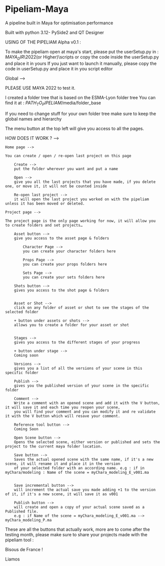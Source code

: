 # Pipeliam-Maya
A pipeline built in Maya for optimisation performance

Built with python 3.12- PySide2 and QT Designer


USING OF THE PIPELIAM Alpha v0.1 : 

To make the pipeliam open at maya's start, please put the userSetup.py in : $MAYA_DIR$\2022(or Higher)\scripts or copy the code inside the userSetup.py and place it in yours
If you just want to launch it manually, please copy the code in userSetup.py and place it in you script editor

Global -->

PLEASE USE MAYA 2022 to test it.

I created a folder tree that is based on the ESMA-Lyon folder tree
You can find it at : $PATH_TO_PIPELIAM$/media/folder_base

If you need to change stuff for your own folder tree make sure to keep the global names and hierarchy

The menu button at the top left will give you access to all the pages. 

HOW DOES IT WORK ? -->

	Home page --> 
	
	You can create / open / re-open last project on this page
	
		Create --> 
		put the folder wherever you want and put a name
	
		Open --> 
		give you all the last projects that you have made, if you delete one, or move it, it will not be counted inside
	
		Re-open last project -->
		it will open the last project you worked on with the pipeliam unless it has been moved or deleted. 
	
	Project page --> 
	
	The project page is the only page working for now, it will allow you to create folders and set projects… 
	
		Asset button --> 
		give you access to the asset page & folders 
	
			Character Page -->
			you can create your character folders here
	
			Props Page -->
			you can create your props folders here
	
			Sets Page -->
			you can create your sets folders here
		
		Shots button -->
		gives you access to the shot page & folders
	
		
		Asset or Shot --> 
		click on any folder of asset or shot to see the stages of the selected folder 
	
		+ button under assets or shots -->
		allows you to create a folder for your asset or shot
		
	
		Stages --> 
		gives you access to the different stages of your progress
	
		+ button under stage --> 
		Coming soon
		
		Versions --> 
		gives you a list of all the versions of your scene in this specific folder
	
		Publish -->
		gives you the published version of your scene in the specific folder
	
		Comment --> 
		Write a comment with an opened scene and add it with the V button, it will save it and each time you reopen your scene,
		you will find your comment and you can modify it and re validate it with the V button which will resave your comment. 
	
		Reference tool button --> 
		Coming Soon
	
		Open Scene button -->
		Opens the selected scene, either version or published and sets the project to the current maya folder location.
	
		Save button -->
		Saves the actual opened scene with the same name, if it's a new scene, it will rename it and place it in the version
		of your selected folder with an according name. e.g : if in myChara/modeling : Name of the scene = myChara_modeling_E_v001.ma
	
	
		Save incremental button -->
		will increment the actual save you made adding +1 to the version of it, if it's a new scene, it will save it as v001
	
		Publish button -->
		will create and open a copy of your actual scene saved as a Published file. 
		e.g : if Name of the scene = myChara_modeling_E_v001.ma --> myChara_modeling_P.ma


These are all the buttons that actually work, more are to come after the testing month, please make sure to share your projects made with the pipeliam tool : 

Bisous de France ! 

Liamos
